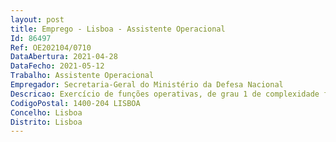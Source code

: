 ```yaml
--- 
layout: post
title: Emprego - Lisboa - Assistente Operacional
Id: 86497
Ref: OE202104/0710
DataAbertura: 2021-04-28
DataFecho: 2021-05-12
Trabalho: Assistente Operacional
Empregador: Secretaria-Geral do Ministério da Defesa Nacional
Descricao: Exercício de funções operativas, de grau 1 de complexidade funcional, designadamente a condução de veículos para transporte de passageiros e ou materiais com a seguinte descrição de tarefas   Cuidar da manutenção da viatura que lhe for distribuída nos termos regulamentares, reportando qualquer anomalia     Zelar pela correta arrumação, acondicionamento, descarga e entrega dos materiais    Utilizar a viatura, quando necessário, para fazer a entrega de correio, mensagens ou pequenos volumes, de acordo com as determinações dadas. Atendendo à natureza das funções dos postos de trabalho a ocupar, as atividades a desenvolver poderão implicar deslocações em serviço por todo o território nacional, bem como disponibilidade para a realização de trabalho suplementar e em dias de descanso semanal, nos termos legais aplicáveis.
CodigoPostal: 1400-204 LISBOA
Concelho: Lisboa
Distrito: Lisboa
--- 
```

